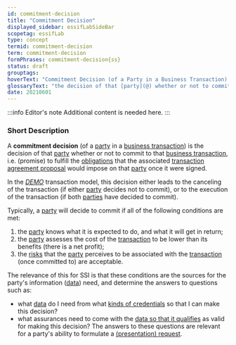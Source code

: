 ```yaml
---
id: commitment-decision
title: "Commitment Decision"
displayed_sidebar: essifLabSideBar
scopetag: essifLab
type: concept
termid: commitment-decision
term: commitment-decision
formPhrases: commitment-decision{ss}
status: draft
grouptags:
hoverText: "Commitment Decision (of a Party in a Business Transaction): the decision of that Party whether or not to commit to that Business Transaction, i.e. (promise) to fulfill the Obligations that the associated Business Transaction Agreement Proposal would impose on that Party once it were signed."
glossaryText: "the decision of that [party](@) whether or not to commit to that [business transaction](transaction@), i.e. (promise) to fulfill the [obligation](@) that the associated [transaction agreement proposal](transaction-proposal@) would impose on that [party](@) once it were signed."
date: 20210601
---
```


:::info Editor's note
Additional content is needed here.
:::

### Short Description
A **commitment decision** (of a [party](@) in a [business transaction](transaction@)) is the decision of that [party](@) whether or not to commit to that [business transaction](transaction@), i.e. (promise) to fulfill the [obligations](@) that the associated [transaction agreement proposal](transaction-proposal@) would impose on that [party](@) once it were signed.

In the [*DEMO*](https://en.wikipedia.org/wiki/Design_%26_Engineering_Methodology_for_Organizations) transaction model, this decision either leads to the canceling of the transaction (if either [party](@) decides not to commit), or to the execution of the transaction (if both [parties](@) have decided to commit).

Typically, a [party](@) will decide to commit if all of the following conditions are met:
1. the [party](@) knows what it is expected to do, and what it will get in return;
2. the [party](@) assesses the cost of the [transaction](@) to be lower than its benefits (there is a net profit);
3. the [risks](@) that the [party](@) perceives to be associated with the [transaction](@) (once committed to) are acceptable.

The relevance of this for SSI is that these conditions are the sources for the party's information ([data](@)) need, and determine the answers to questions such as:
- what [data](@) do I need from what [kinds of credentials](credential-type@) so that I can make this decision?
- what assurances need to come with the [data so that it qualifies](qualified-data@) as valid for making this decision?
The answers to these questions are relevant for a party's ability to formulate a [(presentation) request](presentation-request@).